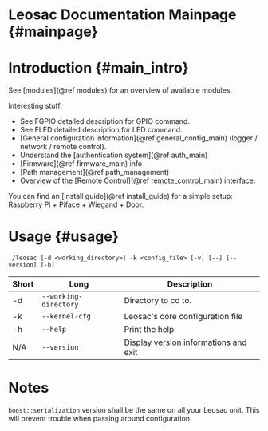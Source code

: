 Leosac Documentation Mainpage {#mainpage}
=========================================

Introduction {#main_intro}
=========================

See [modules](@ref modules) for an overview of available modules.

Interesting stuff:
   + See FGPIO detailed description for GPIO command.
   + See FLED detailed description for LED command.
   + [General configuration information](@ref general_config_main) (logger / network / remote control).
   + Understand the [authentication system](@ref auth_main)
   + [Firmware](@ref firmware_main) info
   + [Path management](@ref path_management)
   + Overview of the [Remote Control](@ref remote_control_main) interface.
   
You can find an [install guide](@ref install_guide) for a simple setup: Raspberry Pi + Piface + Wiegand + Door. 

Usage {#usage}
==============

`./leosac [-d <working_directory>] -k <config_file> [-v] [--] [--version] [-h]`

Short | Long                   | Description
------|------------------------|------------
-d    | `--working-directory`  | Directory to cd to.
-k    | `--kernel-cfg`         | Leosac's core configuration file
-h    | `--help`               | Print the help
N/A   | `--version`            | Display version informations and exit

Notes
=====

`boost::serialization` version shall be the same on all your Leosac unit.
This will prevent trouble when passing around configuration.
